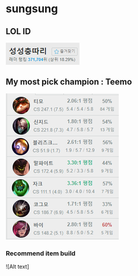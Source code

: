 # sungsung


## LOL ID

![Alt text](https://github.com/pupifufi/sungsung/blob/sungsung/%EC%84%B1%EC%84%B1%EC%B6%A9%EB%94%B0%EB%A6%AC.PNG?raw=true)

## My most pick champion : **Teemo**

![Alt text](https://github.com/pupifufi/sungsung/blob/sungsung/Teemo.PNG?raw=true)


### Recommend item build

![Alt text]

